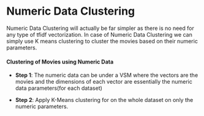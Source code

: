 # Numeric Data Clustering

Numeric Data Clustering will actually be far simpler as there is no need for any type of tfidf vectorization. In case of Numeric Data Clustering we can simply use K means clustering to cluster the movies based on their numeric parameters.

#### Clustering of Movies using Numeric Data

- **Step 1**: The numeric data can be under a VSM where the vectors are the movies and the dimensions of each vector are essentially the numeric data parameters(for each dataset)

- **Step 2**: Apply K-Means clustering for on the whole dataset on only the numeric parameters.

